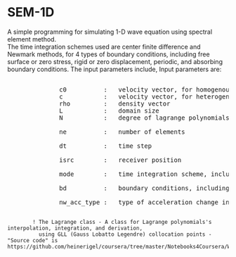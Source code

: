 # SEM-1D
A simple programming for simulating 1-D wave equation using spectral element method.<br> The time integration schemes used are center finite difference and Newmark methods, for 4 types of boundary conditions, including free surface or zero stress, rigid or zero displacement, periodic, and absorbing boundary conditions.
The input parameters include, 
Input parameters are:<br>
<pre> 
            &emsp;&emsp;c0          :   velocity vector, for homogenous case
            &emsp;&emsp;c           :   velocity vector, for heterogenous case
            &emsp;&emsp;rho         :   density vector
            &emsp;&emsp;L           :   domain size
            &emsp;&emsp;N           :   degree of lagrange polynomials<br>
            &emsp;&emsp;ne          :   number of elements<br>
            &emsp;&emsp;dt          :   time step<br>
            &emsp;&emsp;isrc        :   receiver position<br>
            &emsp;&emsp;mode        :   time integration scheme, including 'cfd' (centered finite difference) or 'newmark'<br>
            &emsp;&emsp;bd          :   boundary conditions, including 'rigid', 'free', 'absorbing', 'periodic'<br>
            &emsp;&emsp;nw_acc_type :   type of acceleration change in newmark method, including 'average','linear'; defualt is 'average'<br>
</pre>
            ! The Lagrange class - A class for Lagrange polynomials's interpolation, integration, and derivation, 
              using GLL (Gauss Lobatto Legendre) collocation points - "Source code" is https://github.com/heinerigel/coursera/tree/master/Notebooks4Coursera/W9<br>
              
